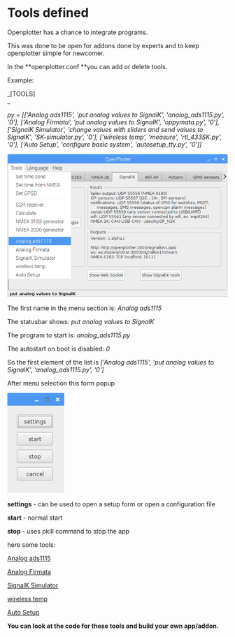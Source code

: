 # Tools defined

Openplotter has a chance to integrate programs.

This was done to be open for addons done by experts and to keep openplotter simple for newcomer.

In the **openplotter.conf **you can add or delete tools.

Example:

_\[TOOLS\]  
_

_py = \[\['Analog ads1115', 'put analog values to SignalK', 'analog\_ads1115.py', '0'\], \['Analog Firmata', 'put analog values to SignalK', 'oppymata.py', '0'\], \['SignalK Simulator', 'change values with sliders and send values to SignalK', 'SK-simulator.py', '0'\], \['wireless temp', 'measure', 'rtl\_433SK.py', '0'\], \['Auto Setup', 'configure basic system', 'autosetup\_tty.py', '0'\]\]_

![](/en/toolsDefined.png)

The first name in the menu section is: _Analog ads1115_

The statusbar shows: _put analog values to SignalK_

The program to start is: _analog\_ads1115.py_

The autostart on boot is disabled: _0_

So the first element of the list is _\['Analog ads1115', 'put analog values to SignalK', 'analog\_ads1115.py', '0'\]_

After menu selection this form popup

![](/en/ToolsDefined.jpg)

**settings** - can be used to open a setup form or open a configuration file

**start** - normal start

**stop** - uses pkill command to stop the app

here some tools:

[Analog ads1115](/en/analog-ads1115.md)

[Analog Firmata](/en/analog-firmata.md)

[SignalK Simulator](/en/signalk-simulator.md)

[wireless temp](/en/wireless-temp.md)

[Auto Setup](/en/auto-setup-usb-ports.md)

**You can look at the code for these tools and build your own app/addon.**

